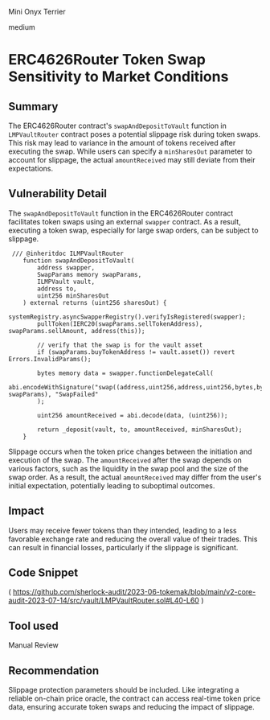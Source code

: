 Mini Onyx Terrier

medium

# ERC4626Router Token Swap Sensitivity to Market Conditions
## Summary
The ERC4626Router contract's `swapAndDepositToVault` function in `LMPVaultRouter` contract poses a potential slippage risk during token swaps. This risk may lead to variance in the amount of tokens received after executing the swap. While users can specify a `minSharesOut` parameter to account for slippage, the actual `amountReceived` may still deviate from their expectations.
## Vulnerability Detail
The `swapAndDepositToVault` function in the ERC4626Router contract facilitates token swaps using an external `swapper` contract. As a result, executing a token swap, especially for large swap orders, can be subject to slippage.
```solidity
 /// @inheritdoc ILMPVaultRouter
    function swapAndDepositToVault(
        address swapper,
        SwapParams memory swapParams,
        ILMPVault vault,
        address to,
        uint256 minSharesOut
    ) external returns (uint256 sharesOut) {
        systemRegistry.asyncSwapperRegistry().verifyIsRegistered(swapper);
        pullToken(IERC20(swapParams.sellTokenAddress), swapParams.sellAmount, address(this));

        // verify that the swap is for the vault asset
        if (swapParams.buyTokenAddress != vault.asset()) revert Errors.InvalidParams();

        bytes memory data = swapper.functionDelegateCall(
            abi.encodeWithSignature("swap((address,uint256,address,uint256,bytes,bytes))", swapParams), "SwapFailed"
        );

        uint256 amountReceived = abi.decode(data, (uint256));

        return _deposit(vault, to, amountReceived, minSharesOut);
    }

```
Slippage occurs when the token price changes between the initiation and execution of the swap. The `amountReceived` after the swap depends on various factors, such as the liquidity in the swap pool and the size of the swap order. As a result, the actual `amountReceived` may differ from the user's initial expectation, potentially leading to suboptimal outcomes.
## Impact
 Users may receive fewer tokens than they intended, leading to a less favorable exchange rate and reducing the overall value of their trades. This can result in financial losses, particularly if the slippage is significant.
## Code Snippet
(
https://github.com/sherlock-audit/2023-06-tokemak/blob/main/v2-core-audit-2023-07-14/src/vault/LMPVaultRouter.sol#L40-L60
)
## Tool used

Manual Review

## Recommendation
Slippage protection parameters should be included. Like integrating a reliable on-chain price oracle, the contract can access real-time token price data, ensuring accurate token swaps and reducing the impact of slippage.